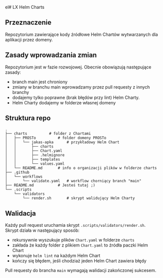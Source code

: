 el# LX Helm Charts

## Przeznaczenie
Repozytorium zawierające kody źródłowe Helm Chartów wytwarzanych dla aplikacji przez domeny.  

## Zasady wprowadzania zmian
Repozytorium jest w fazie rozwojowej. Obecnie obowiązują następujące zasady:
- branch main jest chroniony
- zmiany w branchu main wprowadzamy przez pull requesty z innych branchy
- dodajemy tylko poprawne (brak błędów przy lint) Helm Charty.
- Helm Charty dodajemy w folderze własnej domeny

## Struktura repo
```
.
├── charts			# folder z Chartami
│   ├── PROSTo			# folder domeny PROSTo
│   │   └── jakas-apka		# przykładowy Helm Chart
│   │       ├── charts
│   │       ├── Chart.yaml
│   │       ├── .helmignore
│   │       ├── templates
│   │       └── values.yaml
│   └── README.md		# info o organizacji plików w folderze charts
├── .github
│   └── workflows
│       └── validate.yaml	# workflow chorniący branch "main"
├── README.md			# Jesteś tutaj ;)
└── .scripts
    └── validators
        └── render.sh		# skrypt walidujący Helm Charty
```

## Walidacja
Każdy pull request uruchamia skrypt `.scripts/validators/render.sh`. Skrypt działa w następujący sposób:
- rekursywnie wyszukuje plików `Chart.yaml` w folderze `charts`
- zakłada że każdy folder z plikiem `Chart.yaml` to źródła paczki Helm Chart
- wykonuje `helm lint` na każdym Helm Chart
- kończy się błędem, jeśli chodziaż jeden Helm Chart zawiera błędy

Pull requesty do brancha `main` wymagają walidacji zakończonej sukcesem.
